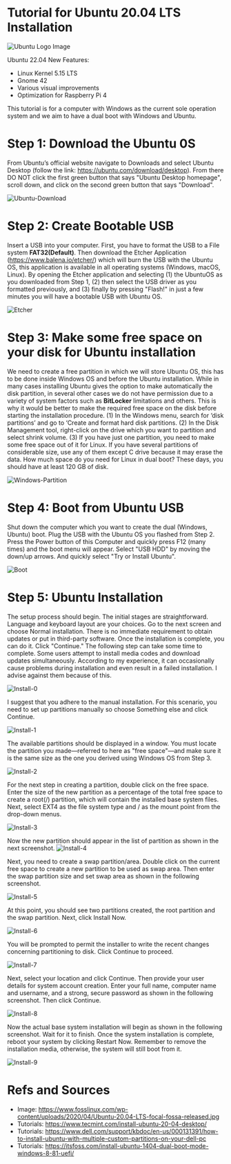 # Tutorial for Ubuntu 20.04 LTS Installation 


![Ubuntu Logo Image](/images/Ubuntu-Logo.jpg "Ubuntu Logo Image")


Ubuntu 22.04 New Features:
- Linux Kernel 5.15 LTS
- Gnome 42 
- Various visual improvements
- Optimization for Raspberry Pi 4

This tutorial is for a computer with Windows as the current sole operation system and we aim to have a dual boot with Windows and Ubuntu.

# Step 1: Download the Ubuntu 0S

From Ubuntu’s official website navigate to Downloads and select Ubuntu Desktop (follow the link: https://ubuntu.com/download/desktop). From there DO NOT click the first green button that says "Ubuntu Desktop homepage", scroll down, and click on the second green button that says "Download".

![Ubuntu-Download](/images/Ubuntu-Download.jpg "Ubuntu-Download")


# Step 2: Create Bootable USB

Insert a USB into your computer. First, you have to format the USB to a File system **FAT32(Default)**. Then download the Etcher Application (https://www.balena.io/etcher/) which will burn the USB with the Ubuntu OS, this application is available in all operating systems (Windows, macOS, Linux). By opening the Etcher application and selecting (1) the UbuntuOS as you downloaded from Step 1, (2) then select the USB driver as you formatted previously, and (3) finally by pressing "Flash!" in just a few minutes you will have a bootable USB with Ubuntu OS.

![Etcher](/images/Etcher.jpg "Etcher")


# Step 3: Make some free space on your disk for Ubuntu installation

We need to create a free partition in which we will store Ubuntu OS, this has to be done inside Windows OS and before the Ubuntu installation. While in many cases installing Ubuntu gives the option to make automatically the disk partition, in several other cases we do not have permission due to a variety of system factors such as **BitLocker** limitations and others. This is why it would be better to make the required free space on the disk before starting the installation procedure. (1) In the Windows menu, search for ‘disk partitions’ and go to ‘Create and format hard disk partitions. (2) In the Disk Management tool, right-click on the drive which you want to partition and select shrink volume. (3) If you have just one partition, you need to make some free space out of it for Linux. If you have several partitions of considerable size, use any of them except C drive because it may erase the data. How much space do you need for Linux in dual boot? These days, you should have at least 120 GB of disk. 

![Windows-Partition](/images/Windows-Partition.jpg "Windows-Partition")

# Step 4: Boot from Ubuntu USB

Shut down the computer which you want to create the dual (Windows, Ubuntu) boot. Plug the USB with the Ubuntu OS you flashed from Step 2. Press the Power button of this Computer and quickly press F12 (many times) and the boot menu will appear. Select "USB HDD" by moving the down/up arrows. And quickly select "Try or Install Ubuntu".

![Boot](/images/Boot.jpg "Boot")

# Step 5: Ubuntu Installation 

The setup process should begin. The initial stages are straightforward. Language and keyboard layout are your choices. Go to the next screen and choose Normal installation. There is no immediate requirement to obtain updates or put in third-party software. Once the installation is complete, you can do it. Click "Continue." The following step can take some time to complete. Some users attempt to install media codes and download updates simultaneously. According to my experience, it can occasionally cause problems during installation and even result in a failed installation. I advise against them because of this.

![Install-0](/images/Install-0.jpg "Install-0")

I suggest that you adhere to the manual installation. For this scenario, you need to set up partitions manually so choose Something else and click Continue.

![Install-1](/images/Install-1.jpg "Install-1")

The available partitions should be displayed in a window. You must locate the partition you made—referred to here as "free space"—and make sure it is the same size as the one you derived using Windows OS from Step 3.

![Install-2](/images/Install-2.jpg "Install-2")

For the next step in creating a partition, double click on the free space. Enter the size of the new partition as a percentage of the total free space to create a root(/) partition, which will contain the installed base system files. Next, select EXT4 as the file system type and / as the mount point from the drop-down menus.

![Install-3](/images/Install-3.jpg "Install-3")

Now the new partition should appear in the list of partition as shown in the next screenshot.
![Install-4](/images/Install-4.jpg "Install-4")

Next, you need to create a swap partition/area. Double click on the current free space to create a new partition to be used as swap area. Then enter the swap partition size and set swap area as shown in the following screenshot.

![Install-5](/images/Install-5.jpg "Install-5")

At this point, you should see two partitions created, the root partition and the swap partition. Next, click Install Now.

![Install-6](/images/Install-6.jpg "Install-6")

You will be prompted to permit the installer to write the recent changes concerning partitioning to disk. Click Continue to proceed.

![Install-7](/images/Install-7.jpg "Install-7")

Next, select your location and click Continue. Then provide your user details for system account creation. Enter your full name, computer name and username, and a strong, secure password as shown in the following screenshot. Then click Continue.

![Install-8](/images/Install-8.jpg "Install-8")

Now the actual base system installation will begin as shown in the following screenshot. Wait for it to finish. Once the system installation is complete, reboot your system by clicking Restart Now. Remember to remove the installation media, otherwise, the system will still boot from it.

![Install-9](/images/Install-9.jpg "Install-9")


# Refs and Sources

- Image: https://www.fosslinux.com/wp-content/uploads/2020/04/Ubuntu-20.04-LTS-focal-fossa-released.jpg
- Tutorials: https://www.tecmint.com/install-ubuntu-20-04-desktop/
- Tutorials: https://www.dell.com/support/kbdoc/en-us/000131391/how-to-install-ubuntu-with-multiple-custom-partitions-on-your-dell-pc
- Tutorials: https://itsfoss.com/install-ubuntu-1404-dual-boot-mode-windows-8-81-uefi/
